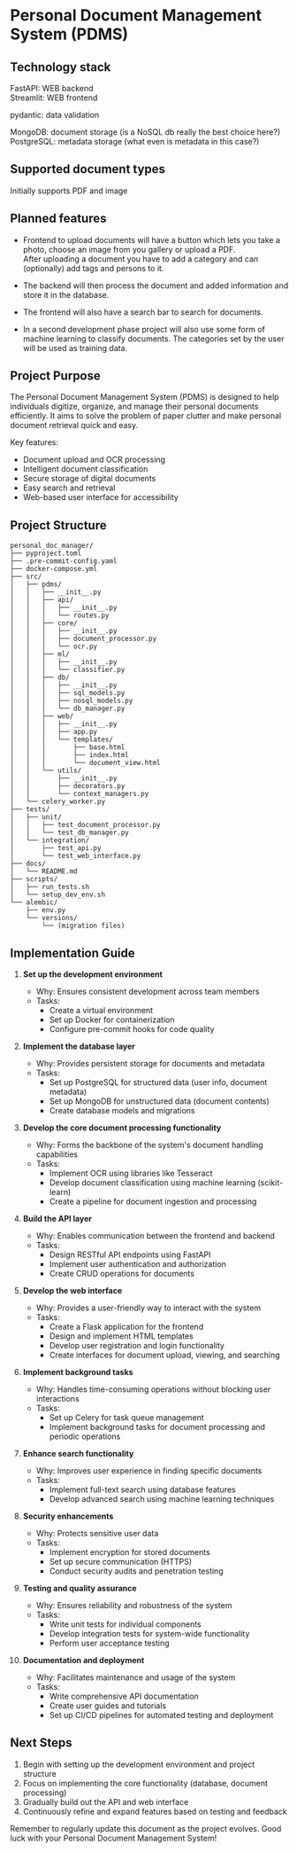 # Personal Document Management System (PDMS)

## Technology stack

FastAPI: WEB backend  
Streamlit: WEB frontend

pydantic: data validation  

MongoDB: document storage (is a NoSQL db really the best choice here?)  
PostgreSQL: metadata storage (what even is metadata in this case?)  

## Supported document types
Initially supports PDF and image

## Planned features
- Frontend to upload documents will have a button which lets you take a photo, choose an image from you gallery or upload a PDF.  
After uploading a document you have to add a category and can (optionally) add tags and persons to it.  

- The backend will then process the document and added information and store it in the database.

- The frontend will also have a search bar to search for documents.

- In a second development phase project will also use some form of machine learning to classify documents. The categories set by the user will be used as training data.

## Project Purpose

The Personal Document Management System (PDMS) is designed to help individuals digitize, organize, and manage their personal documents efficiently. It aims to solve the problem of paper clutter and make personal document retrieval quick and easy.

Key features:
- Document upload and OCR processing
- Intelligent document classification
- Secure storage of digital documents
- Easy search and retrieval
- Web-based user interface for accessibility

## Project Structure

```
personal_doc_manager/
├── pyproject.toml
├── .pre-commit-config.yaml
├── docker-compose.yml
├── src/
│   ├── pdms/
│   │   ├── __init__.py
│   │   ├── api/
│   │   │   ├── __init__.py
│   │   │   └── routes.py
│   │   ├── core/
│   │   │   ├── __init__.py
│   │   │   ├── document_processor.py
│   │   │   └── ocr.py
│   │   ├── ml/
│   │   │   ├── __init__.py
│   │   │   └── classifier.py
│   │   ├── db/
│   │   │   ├── __init__.py
│   │   │   ├── sql_models.py
│   │   │   ├── nosql_models.py
│   │   │   └── db_manager.py
│   │   ├── web/
│   │   │   ├── __init__.py
│   │   │   ├── app.py
│   │   │   └── templates/
│   │   │       ├── base.html
│   │   │       ├── index.html
│   │   │       └── document_view.html
│   │   └── utils/
│   │       ├── __init__.py
│   │       ├── decorators.py
│   │       └── context_managers.py
│   └── celery_worker.py
├── tests/
│   ├── unit/
│   │   ├── test_document_processor.py
│   │   └── test_db_manager.py
│   └── integration/
│       ├── test_api.py
│       └── test_web_interface.py
├── docs/
│   └── README.md
├── scripts/
│   ├── run_tests.sh
│   └── setup_dev_env.sh
└── alembic/
    ├── env.py
    └── versions/
        └── (migration files)
```

## Implementation Guide

1. **Set up the development environment**
   - Why: Ensures consistent development across team members
   - Tasks:
     - Create a virtual environment
     - Set up Docker for containerization
     - Configure pre-commit hooks for code quality

2. **Implement the database layer**
   - Why: Provides persistent storage for documents and metadata
   - Tasks:
     - Set up PostgreSQL for structured data (user info, document metadata)
     - Set up MongoDB for unstructured data (document contents)
     - Create database models and migrations

3. **Develop the core document processing functionality**
   - Why: Forms the backbone of the system's document handling capabilities
   - Tasks:
     - Implement OCR using libraries like Tesseract
     - Develop document classification using machine learning (scikit-learn)
     - Create a pipeline for document ingestion and processing

4. **Build the API layer**
   - Why: Enables communication between the frontend and backend
   - Tasks:
     - Design RESTful API endpoints using FastAPI
     - Implement user authentication and authorization
     - Create CRUD operations for documents

5. **Develop the web interface**
   - Why: Provides a user-friendly way to interact with the system
   - Tasks:
     - Create a Flask application for the frontend
     - Design and implement HTML templates
     - Develop user registration and login functionality
     - Create interfaces for document upload, viewing, and searching

6. **Implement background tasks**
   - Why: Handles time-consuming operations without blocking user interactions
   - Tasks:
     - Set up Celery for task queue management
     - Implement background tasks for document processing and periodic operations

7. **Enhance search functionality**
   - Why: Improves user experience in finding specific documents
   - Tasks:
     - Implement full-text search using database features
     - Develop advanced search using machine learning techniques

8. **Security enhancements**
   - Why: Protects sensitive user data
   - Tasks:
     - Implement encryption for stored documents
     - Set up secure communication (HTTPS)
     - Conduct security audits and penetration testing

9. **Testing and quality assurance**
   - Why: Ensures reliability and robustness of the system
   - Tasks:
     - Write unit tests for individual components
     - Develop integration tests for system-wide functionality
     - Perform user acceptance testing

10. **Documentation and deployment**
    - Why: Facilitates maintenance and usage of the system
    - Tasks:
      - Write comprehensive API documentation
      - Create user guides and tutorials
      - Set up CI/CD pipelines for automated testing and deployment

## Next Steps

1. Begin with setting up the development environment and project structure
2. Focus on implementing the core functionality (database, document processing)
3. Gradually build out the API and web interface
4. Continuously refine and expand features based on testing and feedback

Remember to regularly update this document as the project evolves. Good luck with your Personal Document Management System!